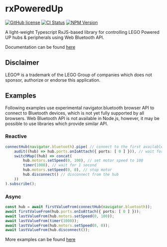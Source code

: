 # rxPoweredUp

[![GitHub license](https://img.shields.io/github/license/nvsukhanov/rxpoweredup)](https://github.com/nvsukhanov/rxpoweredup/blob/main/LICENSE)
[![CI Status](https://github.com/nvsukhanov/rxpoweredup/actions/workflows/ci.yml/badge.svg)](https://github.com/nvsukhanov/rxpoweredup/actions)
[![NPM Version](https://img.shields.io/npm/v/rxpoweredup.svg?style=flat)](https://www.npmjs.com/package/rxpoweredup)

A light-weight Typescript RxJS-based library for controlling LEGO Powered UP hubs & peripherals using Web Bluetooth API.

Documentation can be found [here](https://nvsukhanov.github.io/rxPoweredUp)

## Disclaimer

LEGO® is a trademark of the LEGO Group of companies which does not sponsor, authorize or endorse this application.

## Examples

Following examples use experimental navigator.bluetooth browser API to connect to Bluetooth devices, which is not yet
fully supported by all browsers.
Web Bluetooth API is not available in Node.js, however, it may be possible to use libraries which provide similar API.

### Reactive

```typescript
connectHub(navigator.bluetooth).pipe( // connect to the first available hub
    audit((hub) => hub.ports.onIoAttach({ ports: [ 0 ] })), // wait for the first device to be attached to port 0
    switchMap((hub) => concat(
        hub.motors.setSpeed(0, 100), // set motor speed to 100
        timer(1000), // wait for 1 second
        hub.motors.setSpeed(0, 0), // stop motor
        hub.disconnect() // disconnect from the hub
    ))
).subscribe();
```

### Async

```typescript
const hub = await firstValueFrom(connectHub(navigator.bluetooth));
await firstValueFrom(hub.ports.onIoAttach({ ports: [ 0 ] }));
await lastValueFrom(hub.motors.setSpeed(0, 100));
await lastValueFrom(timer(1000));
await lastValueFrom(hub.motors.setSpeed(0, 0));
await lastValueFrom(hub.disconnect());
```

More examples can be found [here](https://github.com/nvsukhanov/rxPoweredUp/tree/main/apps/examples)
